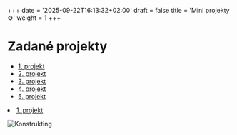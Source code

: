 +++
date = '2025-09-22T16:13:32+02:00'
draft = false
title = 'Mini projekty ⚙️'
weight = 1
+++

 # Zadané projekty

 - [1. projekt](/posts/1_projekt/)
- [2. projekt](/posts/2_projekt/)
- [3. projekt](/posts/3_projekt/)
- [4. projekt](/posts/4_projekt/)
- [5. projekt](/posts/5_projekt/)

<li><a href="{{ "posts/1_projekt" | relURL }}">1. projekt</a></li>

![Konstrukting](/263952_ZPC_25/images/strojar.png)

